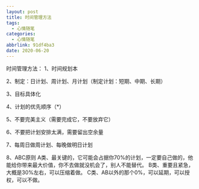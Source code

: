 ```yaml
---
layout: post
title: 时间管理方法
tags:
  - 心情随笔
categories:
  - 心情随笔
abbrlink: 91df4ba3
date: 2020-06-20
---
```


时间管理方法：
1、时间规划本

<!--more-->

2、制定：日计划、周计划、月计划（制定计划：短期、中期、长期）

3、目标具体化

4、计划的优先顺序（*）

5、不要完美主义（需要完成它，不要放弃它）

6、不要把计划安排太满，需要留出空余量

7、每周日做周计划、每晚做明日计划

8、ABC原则
A类、最关键的，它可能会占据你70%的计划，一定要自己做的，他能给你带来最大价值，你不去做就没机会了，别人不能替代。
B类、重要且紧急，大概是30%左右，可以压缩着做。
C类、AB以外的那个0%，可以延期，可以授权，可以不做。